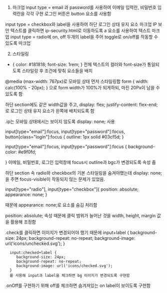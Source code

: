 1. 마크업
input type = email 과 password를 사용하여 이메일 입력란, 비밀번호 입력란을 각각 구현
로그인 버튼은 button 요소를 사용함

input type = checkbox와 label을 사용하여 하단 로그인 상태 유지 요소 마크업
IP 보안 텍스트를 클릭하면 ip-security.html로 이동하도록 a 요소를 사용하여 텍스트 마크업
input type = radio에 on, off 두개의 label을 주어 toggle로 on/off를 작동할 수 있도록 마크업

2. 스타일링

* {
   color: #181818;
   font-size: 1rem;
}
전체 텍스트의 컬러와 font-size가 통일되도록 스타일링 후 조건에 맞춰 요소들을 배치

<!-- 반응형 -->
@media (max-width: 767px)로 모바일 상태 먼저 스타일링함
   form {
      width: calc(100% - 20px);
   }
   으로 form width가 100%가 되게하되, 마진 20Px이 남을 수 있도록 함
   
   하단 section에도 같은 width값을 주고,
      display: flex;
      justify-content: flex-end;
      로 로그인 상태 유지 요소가 왼쪽에 배치되도록 함

.ip는 모바일 상태에서는 보이지 않도록 display: none; 사용

<!-- focus -->
input[type="email"]:focus,
input[type="password"]:focus,
button[class="login"]:focus {
   outline: 1px solid #03cf5d;
}

input[type="email"]:focus,
input[type="password"]:focus {
   background-color: #e9f0fd;

}
이메일, 비밀번호, 로그인 입력창에 focus시 outline과 bgc가 변경되도록 속성 줌


<!-- section -->
하단 section 속 radio와 checkbox의 기본 스타일링을 숨겨야했는데 display: none;을 주면 focus-visible이 작동되지
않는 문제가 있었음.


input[type="radio"],
   input[type="checkbox"]{
      position: absolute;
      appearance: none;
    }

때문에 appearance: none;로 요소를 숨김 처리함

position: absolute; 속성 때문에 클릭 범위가 늘어난 것을
    width, height, margin 값을 활용해 조정함


.check를 클릭하면 이미지가 변경되어야 했기 때문에
      input+label {
         background-size: 24px;
         background-repeat: no-repeat;
         background-image: url('icons/unchecked.svg');
      }

      input:checked+label {
         background-size: 24px;
         background-repeat: no-repeat;
         background-image: url('icons/checked.svg');
      }
      를 사용해 input과 label을 체크하면 bg 이미지가 변경되도록 구현함

.onOff를 구현하기 위해 off를 체크하면 숨겨져있는 on label이 보이도록 구현함
